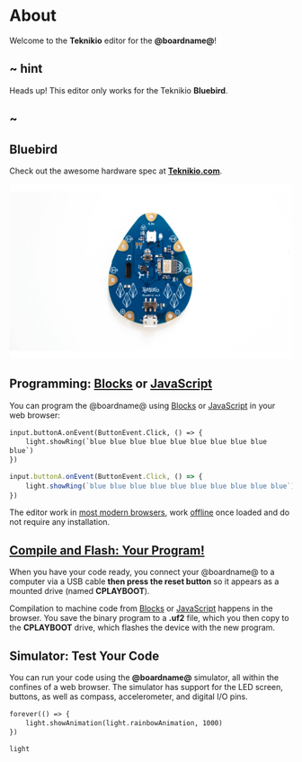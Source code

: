 # About

Welcome to the **Teknikio** editor for the **@boardname@**!

## ~ hint

Heads up! This editor only works for the Teknikio **Bluebird**.

## ~

## Bluebird

Check out the awesome hardware spec at **[Teknikio.com](https://docs.google.com/presentation/d/1onPm2SEpyNofufs15y_XPkiPJdRcCkVkI7Epel0LU2M/#slide=id.g35f391192_029)**.

![@boardname@ image](static/bluebird/bluebird.png)

## Programming: [Blocks](/blocks) or [JavaScript](/javascript)

You can program the @boardname@ using [Blocks](/blocks) or [JavaScript](/javascript) in your web browser:

```block
input.buttonA.onEvent(ButtonEvent.Click, () => {
    light.showRing(`blue blue blue blue blue blue blue blue blue blue`)
})
```
```typescript
input.buttonA.onEvent(ButtonEvent.Click, () => {
    light.showRing(`blue blue blue blue blue blue blue blue blue blue`)
})
```

The editor work in [most modern browsers](/browsers), work [offline](/offline) once loaded and do not require any installation. 

## [Compile and Flash: Your Program!](/device/usb)

When you have your code ready, you connect your @boardname@ to a computer via a USB cable 
**then press the reset button** so it appears as a mounted drive (named **CPLAYBOOT**). 

Compilation to machine code from [Blocks](/blocks) or [JavaScript](/javascript) happens in the browser. You save the binary 
program to a **.uf2** file, which you then copy to the **CPLAYBOOT** drive, which flashes the device with the new program.

## Simulator: Test Your Code

You can run your code using the **@boardname@** simulator, all within the confines of a web browser. 
The simulator has support for the LED screen, buttons, as well as compass, accelerometer, and digital I/O pins.

```sim
forever(() => {
    light.showAnimation(light.rainbowAnimation, 1000)
})
```

```package
light
```
